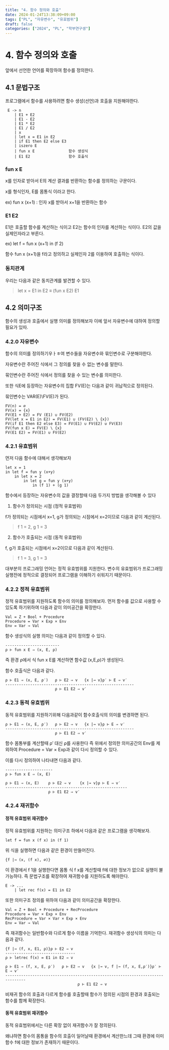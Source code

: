 ```yaml
---
title: "4. 함수 정의와 호출"
date: 2024-01-24T13:38:09+09:00
tags: ["PL", "자유변수", "유효범위"]
draft: false
categories: ["2024", "PL", "학부연구생"]
---
```

# 4. 함수 정의와 호출
앞에서 선언한 언어를 확장하여 함수를 정의한다.
## 4.1 문법구조
프로그램에서 함수를 사용하려면 함수 생성(선언)과 호출을 지원해야한다.

     E -> n
        | E1 + E2
        | E1 - E2 
        | E1 * E2
        | E1 / E2
        | x                       
        | let x = E1 in E2        
        | if E1 then E2 else E3   
        | iszero E         
        | fun x E               함수 생성식
        | E1 E2                 함수 호출식

### fun x E
x를 인자로 받아서 E의 계산 결과를 반환하는 함수를 정의하는 구문이다.

x를 형식인자, E를 몸통식 이라고 한다.

ex) fun x (x+1) : 인자 x를 받아서 x+1을 반환하는 함수

### E1 E2
E1은 호출할 함수를 계산하는 식이고 E2는 함수의 인자를 계산하는 식이다. E2의 값을 실제인자라고 부른다.

ex) let f = fun x (x+1) in (f 2)

함수 fun x (x+1)을 f라고 정의하고 실제인자 2를 이용하여 호출하는 식이다.

### 동치관계
우리는 다음과 같은 동치관계를 발견할 수 있다.
> let x = E1 in E2 ≡ (fun x E2) E1

## 4.2 의미구조
함수의 생성과 호출에서 실행 의미를 정의해보자
이에 앞서 자유변수에 대하여 정의할 필요가 있따.

### 4.2.0 자유변수
함수의 의미를 정의하기우ㅏㅎ여 변수들을 자유변수와 묶인변수로 구분해야한다.

자유변수란 주어진 식에서 그 정의를 찾을 수 없는 변수를 말한다.

묶인변수란 주어진 식에서 정의를 찾을 수 있는 변수를 의미한다.

또한 식E에 등장하는 자유변수의 집합 FV(E)는 다음과 같이 귀납적으로 정의된다.

묶인변수는 VAR(E)\FV(E)가 된다.

    FV(n) = ∅
    FV(x) = {x}
    FV(E1 + E2) = FV (E1) ∪ FV(E2)
    FV(let x = E1 in E2) = FV(E1) ∪ (FV(E2) \ {x})
    FV(if E1 then E2 else E3) = FV(E1) ∪ FV(E2) ∪ FV(E3)
    FV(fun x E) = FV(E) \ {x}
    FV(E1 E2) = FV(E1) ∪ FV(E2)

### 4.2.1 유효범위
먼저 다음 함수에 대해서 생각해보자

    let x = 1
    in let f = fun y (x+y)
        in let x = 2
            in let g = fun y (x+y)
                in (f 1) + (g 1)

함수에서 등장하는 자유변수의 값을 결정할때 다음 두가지 방법을 생각해볼 수 있다

1. 함수가 정의되는 시점 (정적 유효범위)

f가 정의되는 시점에서 x=1, g가 정의되는 시점에서 x=2이므로 다음과 같이 계산된다.

> f 1 = 2, g 1 = 3 

2. 함수가 호출되는 시점 (동적 유효범위)

f, g가 호출되는 시점에서 x=2이므로 다음과 같이 계산된다.

> f 1 = 3, g 1 = 3

대부분의 프로그래밍 언어는 정적 유효범위를 지원한다. 변수의 유효범위가 프로그래밍 실행전에 정적으로 결정되어 프로그램을 이해하기 쉬워지기 때문이다.


### 4.2.2 정적 유효범위
정적 유효범위를 지원하도록 함수의 의미를 정의해보자. 먼저 함수를 값으로 사용할 수 있도록 하기위하여 다음과 같이 의미공간을 확장한다.

    Val = Z + Bool + Procedure
    Procedure = Var × Exp × Env
    Env = Var → Val

함수 생성식의 실행 의미는 다음과 같이 정의할 수 있다.
        
    ------------------------
    ρ ⊢ fun x E ⇒ (x, E, ρ)

즉 환경 ρ에서 식 fun x E를 계산하면 함수값 (x,E,ρ)가 생성된다.

함수 호출식은 다음과 같다.

    ρ ⊢ E1 ⇒ (x, E, ρ′)   ρ ⊢ E2 ⇒ v   {x |→ v}ρ′ ⊢ E ⇒ v′
    ---------------------------------------------------------
                          ρ ⊢ E1 E2 ⇒ v′


### 4.2.3 동적 유효범위
동적 유효범위를 지원하기위해 다음과같이 함수호출식의 의미를 변경하면 된다.


    ρ ⊢ E1 ⇒ (x, E, ρ′)   ρ ⊢ E2 ⇒ v   {x |→ v}ρ ⊢ E ⇒ v′
    ---------------------------------------------------------
                          ρ ⊢ E1 E2 ⇒ v′

함수 몸통부를 계산할때 ρ′ 대신 ρ를 사용한다 즉 위에서 정의한 의미공간의 Env를 제외하여 Procedure = Var × Exp과 같이 다시 정의할 수 있다.

이를 다시 정의하여 나타내면 다음과 같다.
    
    ---------------------
    ρ ⊢ fun x E ⇒ (x, E)

    ρ ⊢ E1 ⇒ (x, E)    ρ ⊢ E2 ⇒ v    {x |→ v}ρ ⊢ E ⇒ v′
    ------------------------------------------------------
                       ρ ⊢ E1 E2 ⇒ v′

### 4.2.4 재귀함수

#### 정적 유효범위 재귀함수
정적 유효범위를 지원하는 의미구조 하에서 다음과 같은 프로그램을 생각해보자.

    let f = fun x (f x) in (f 1)

위 식을 실행하면 다음과 같은 환경이 만들어진다.
    
    {f |→ (x, (f x), ∅)}

이 환경에서 f 1을 실행한다면 몸통 식 f x를 계산할때 f에 대한 정보가 없으로 실행이 불가능하다. 즉 문법구조를 확장하여 재귀함수를 지원하도록 해야한다.

    E -> ...
        | let rec f(x) = E1 in E2

또한 의미구조 정의를 위하여 다음과 같이 의미공간을 확장한다.

    Val = Z + Bool + Procedure + RecProcedure
    Procedure = Var × Exp × Env
    RecProcedure = Var × Var × Exp × Env
    Env = Var → Val

즉 재귀함수는 일반함수와 다르게 함수 이름을 기억한다. 재귀함수 생성식의 의미는 다음과 같다.

    {f |→ (f, x, E1, ρ)}ρ ⊢ E2 ⇒ v
    -------------------------------
    ρ ⊢ letrec f(x) = E1 in E2 ⇒ v

    ρ ⊢ E1 ⇒ (f, x, E, ρ′)   ρ ⊢ E2 ⇒ v   {x |→ v, f |→ (f, x, E,ρ′)}ρ′ ⊢ E ⇒ v′
    -------------------------------------------------------------------------------
                                    ρ ⊢ E1 E2 ⇒ v

비재귀 함수의 호출과 다르게 함수를 호출할때 함수가 정의된 시점의 환경과 호출되는 함수를 함께 확장한다.

#### 동적 유효범위 재귀함수

동적 유효범위에서는 다른 확장 없이 재귀함수가 잘 정의된다.

왜냐하면 함수의 몸통을 함수의 호출이 일어날때 환경에서 계산한느데 그때 환경에 이미 함수 f에 대한 정보가 존재하기 때문이다.


